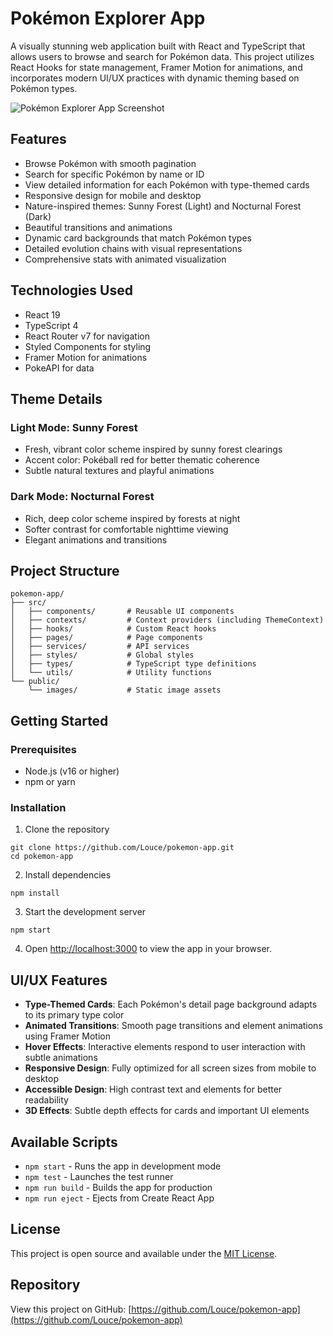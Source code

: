 # Pokémon Explorer App

A visually stunning web application built with React and TypeScript that allows users to browse and search for Pokémon data. This project utilizes React Hooks for state management, Framer Motion for animations, and incorporates modern UI/UX practices with dynamic theming based on Pokémon types.

![Pokémon Explorer App Screenshot](https://raw.githubusercontent.com/Louce/pokemon-app/master/public/screenshot.png)

## Features

- Browse Pokémon with smooth pagination 
- Search for specific Pokémon by name or ID
- View detailed information for each Pokémon with type-themed cards
- Responsive design for mobile and desktop
- Nature-inspired themes: Sunny Forest (Light) and Nocturnal Forest (Dark)
- Beautiful transitions and animations
- Dynamic card backgrounds that match Pokémon types
- Detailed evolution chains with visual representations
- Comprehensive stats with animated visualization

## Technologies Used

- React 19
- TypeScript 4
- React Router v7 for navigation
- Styled Components for styling
- Framer Motion for animations
- PokeAPI for data

## Theme Details

### Light Mode: Sunny Forest
- Fresh, vibrant color scheme inspired by sunny forest clearings
- Accent color: Pokéball red for better thematic coherence
- Subtle natural textures and playful animations

### Dark Mode: Nocturnal Forest
- Rich, deep color scheme inspired by forests at night
- Softer contrast for comfortable nighttime viewing
- Elegant animations and transitions

## Project Structure

```
pokemon-app/
├── src/
│   ├── components/       # Reusable UI components
│   ├── contexts/         # Context providers (including ThemeContext)
│   ├── hooks/            # Custom React hooks
│   ├── pages/            # Page components
│   ├── services/         # API services
│   ├── styles/           # Global styles
│   ├── types/            # TypeScript type definitions
│   └── utils/            # Utility functions
└── public/
    └── images/           # Static image assets
```

## Getting Started

### Prerequisites

- Node.js (v16 or higher)
- npm or yarn

### Installation

1. Clone the repository
```
git clone https://github.com/Louce/pokemon-app.git
cd pokemon-app
```

2. Install dependencies
```
npm install
```

3. Start the development server
```
npm start
```

4. Open [http://localhost:3000](http://localhost:3000) to view the app in your browser.

## UI/UX Features

- **Type-Themed Cards**: Each Pokémon's detail page background adapts to its primary type color
- **Animated Transitions**: Smooth page transitions and element animations using Framer Motion
- **Hover Effects**: Interactive elements respond to user interaction with subtle animations
- **Responsive Design**: Fully optimized for all screen sizes from mobile to desktop
- **Accessible Design**: High contrast text and elements for better readability
- **3D Effects**: Subtle depth effects for cards and important UI elements

## Available Scripts

- `npm start` - Runs the app in development mode
- `npm test` - Launches the test runner
- `npm run build` - Builds the app for production
- `npm run eject` - Ejects from Create React App

## License

This project is open source and available under the [MIT License](https://github.com/Louce/pokemon-app/blob/master/LICENSE).

## Repository

View this project on GitHub: [https://github.com/Louce/pokemon-app](https://github.com/Louce/pokemon-app)
